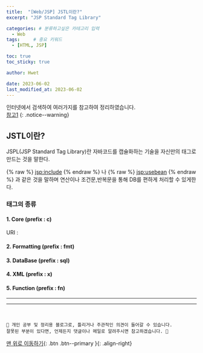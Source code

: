 ```yaml
---
title:  "[Web/JSP] JSTL이란?"  
excerpt: "JSP Standard Tag Library"

categories: # 분류하고싶은 카테고리 입력
  - Web
tags:     # 중요 키워드
  - [HTML, JSP]

toc: true
toc_sticky: true

author: Hwet

date: 2023-06-02
last_modified_at: 2023-06-02
---
```


인터넷에서 검색하여 여러가지를 참고하여 정리하였습니다.    
[참고1](https://usefultoknow.tistory.com/entry/JSTLJSP-Standard-Tag-Library%EC%9D%B4%EB%9E%80)
{: .notice--warning}


## JSTL이란?

JSPL(JSP Standard Tag Library)란 자바코드를 캡슐화하는 기술을 자신만의 태그로 만드는 것을 말한다.

{% raw %} <jsp:include> {% endraw %} 나 {% raw %} <jsp:usebean> {% endraw %} 과 같은 것을 말하며 연산이나 조건문,반복문을 통해 DB를 편하게 처리할 수 있게한다.

### 태그의 종류

#### 1. Core (prefix : c)

URI : 

#### 2. Formatting (prefix : fmt)

#### 3. DataBase (prefix : sql)

#### 4. XML (prefix : x)

#### 5. Function (prefix : fn)


*** 



***
<br>
    
    📢 개인 공부 및 정리용 블로그로, 틀리거나 주관적인 의견이 들어갈 수 있습니다.
    잘못된 부분이 있다면, 언제든지 댓글이나 메일로 알려주시면 참고하겠습니다. 🔔

[맨 위로 이동하기](#){: .btn .btn--primary }{: .align-right}